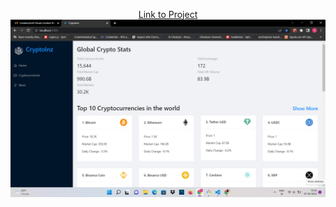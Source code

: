 <p align="center">
    <a href="my-react-portfolio-innzz.vercel.app">Link to Project</a>
    <img src='./src/images/cryptoApp-desktop.png' width="1000" title="hover text">
</p>


